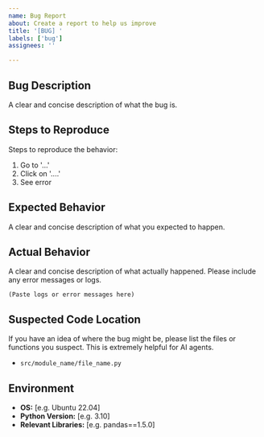 ```yaml
---
name: Bug Report
about: Create a report to help us improve
title: '[BUG] '
labels: ['bug']
assignees: ''

---
```


## Bug Description
A clear and concise description of what the bug is.

## Steps to Reproduce
Steps to reproduce the behavior:
1. Go to '...'
2. Click on '....'
3. See error

## Expected Behavior
A clear and concise description of what you expected to happen.

## Actual Behavior
A clear and concise description of what actually happened. Please include any error messages or logs.

```
(Paste logs or error messages here)
```

##  Suspected Code Location
If you have an idea of where the bug might be, please list the files or functions you suspect. This is extremely helpful for AI agents.
- `src/module_name/file_name.py`

## Environment
- **OS:** [e.g. Ubuntu 22.04]
- **Python Version:** [e.g. 3.10]
- **Relevant Libraries:** [e.g. pandas==1.5.0]